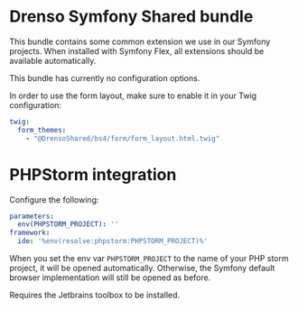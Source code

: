 # Drenso Symfony Shared bundle

This bundle contains some common extension we use in our Symfony projects. When installed with Symfony Flex, all
extensions should be available automatically.

This bundle has currently no configuration options.

In order to use the form layout, make sure to enable it in your Twig configuration:

```yaml
twig:
  form_themes:
    - "@DrensoShared/bs4/form/form_layout.html.twig"
```

# PHPStorm integration

Configure the following:

```yaml
parameters:
  env(PHPSTORM_PROJECT): ''
framework:
  ide: '%env(resolve:phpstorm:PHPSTORM_PROJECT)%'
```

When you set the env var `PHPSTORM_PROJECT` to the name of your PHP storm project, it will be opened automatically.
Otherwise, the Symfony default browser implementation will still be opened as before.

Requires the Jetbrains toolbox to be installed.
